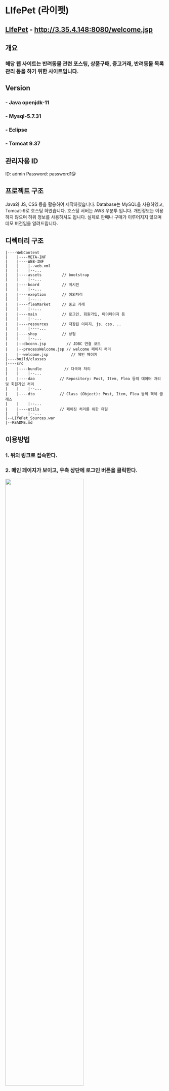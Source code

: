 # LIfePet (라이펫)

## [LIfePet](http://3.35.4.148:8080/welcome.jsp) - http://3.35.4.148:8080/welcome.jsp


## 개요
### 해당 웹 사이트는 반려동물 관련 포스팅, 상품구매, 중고거래, 반려동물 목록 관리 등을 하기 위한 사이트입니다.


## Version
### - Java openjdk-11
### - Mysql-5.7.31
### - Eclipse
### - Tomcat 9.37

## 관리자용 ID
ID: admin
Password: password1@

## 프로젝트 구조
Java와 JS, CSS 등을 활용하여 제작하였습니다.
Database는 MySQL을 사용하였고, Tomcat-9로 호스팅 하였습니다.
호스팅 서버는 AWS 우분투 입니다. 개인정보는 이용하지 않으며 허위 정보를 사용하셔도 됩니다.
실제로 판매나 구매가 이루어지지 않으며 데모 버전임을 알려드립니다.  
  
## 디렉터리 구조
```
|----WebContent  
|    |----META-INF  
|    |----WEB-INF
|    |    |--web.xml
|    |    |--...
|    |----assets         // bootstrap
|    |    |--...
|    |----board          // 게시판
|    |    |--...
|    |----exeption       // 예외처리
|    |    |--...
|    |----fleaMarket     // 중고 거래
|    |    |--...
|    |----main           // 로그인, 회원가입, 마이페이지 등
|    |    |--...
|    |----resources      // 저장된 이미지, js, css, ..
|    |    |----...
|    |----shop           // 상점
|    |    |--...
|    |--dbconn.jsp         // JDBC 연결 코드
|    |--processWelcome.jsp // welcome 페이지 처리
|    |--welcome.jsp          // 메인 페이지
|----build/classes  
|----src
|    |----bundle          // 다국어 처리
|    |    |--...
|    |----dao           // Repository: Post, Item, Flea 등의 데이터 처리 및 회원가입 처리
|    |    |--...
|    |----dto           // Class (Object): Post, Item, Flea 등의 객체 클래스
|    |    |--...
|    |----utils         // 페이징 처리를 위한 유틸
|    |    |--...
|--LIfePet_Sources.war  
|--README.md  
```
  
## 이용방법

### 1. 위의 링크로 접속한다.

### 2. 메인 페이지가 보이고, 우측 상단에 로그인 버튼을 클릭한다.
<img src="https://user-images.githubusercontent.com/65976572/101276004-5d7a3900-37ed-11eb-9eea-e0c6eb083cd2.png" width="70%" height="70%" text-align="center">
<img src="https://user-images.githubusercontent.com/65976572/101276011-5f43fc80-37ed-11eb-8392-8dcb12f44b08.png" width="70%" height="70%" text-align="center">


### 3. 회원가입을 진행한다. (이때, 아이디 중복 확인은 필수적이며, 개인정보 동의도 필수적이다.)
<img src="https://user-images.githubusercontent.com/65976572/101276012-5fdc9300-37ed-11eb-8d0f-23262fd659b7.png" width="70%" height="70%" text-align="center">
<img src="https://user-images.githubusercontent.com/65976572/101276013-5fdc9300-37ed-11eb-902a-dcaf56c07e81.png" >
<img src="https://user-images.githubusercontent.com/65976572/101276014-60752980-37ed-11eb-8129-9ff2dd47a301.png" >
<img src="https://user-images.githubusercontent.com/65976572/101276015-610dc000-37ed-11eb-9391-278fe949682a.png" >


### 4. 반려동물 등록은 스킵해도 추후 등록이 가능하다.
<img src="https://user-images.githubusercontent.com/65976572/101276018-623eed00-37ed-11eb-8db7-3bb0f91ca467.png" width="70%" height="70%" text-align="center">


### 5. 등록페이지를 지나가면 로그인 페이지로 리다이렉트된다.
<img src="https://user-images.githubusercontent.com/65976572/101276011-5f43fc80-37ed-11eb-8392-8dcb12f44b08.png" width="70%" height="70%" text-align="center">


### 6. 회원가입을 완료한 아이디와 비밀번호를 입력하고 로그인을 한다.
### 7. 로그인이 성공하면 메인 페이지로 리다이렉트된다.
### 8. 좌측 상단에 좌측부터 메인페이지, 게시판, 쇼핑, 중고거래 순으로 나열되어있다.
### 9. 먼저 Board를 클릭하면 게시판으로 이동되며 그 곳에서 게시글을 확인할 수 있다.
<img src="https://user-images.githubusercontent.com/65976572/101275944-20ae4200-37ed-11eb-8867-f525b8439093.png" width="70%" height="70%" text-align="center">

### 10. 보고싶은 게시글을 골라 상세정보를 클릭하면 해당 게시물의 전체 내용과 상제 정보를 확인할 수 있다.
<img src="https://user-images.githubusercontent.com/65976572/101276008-5e12cf80-37ed-11eb-9215-92df8a4d4f80.png" width="70%" height="70%" text-align="center">


### 11. 게시글을 작성하기 위해서는 게시판에서 상단에 존재하는 게시글 등록 버튼을 클릭한다.
<img src="https://user-images.githubusercontent.com/65976572/101275996-5a7f4880-37ed-11eb-84c2-df239629f099.png" width="70%" height="70%" text-align="center">

### 12. 게시글을 작성할 수 있는 페이지로 이동하고, 원하는 게시글을 작성할 수 있다.
### 13. 입력 폼에서는 유효성 검사를 진행하기때문에 SQL 인젝션이나 xss 공격등을 방어할 수 있다. (사진은 무조건 입력해야한다.)
<img src="https://user-images.githubusercontent.com/65976572/101275982-56532b00-37ed-11eb-86f5-92f80cadeddd.png" width="70%" height="70%" text-align="center">


### 14. 게시글 작성이 완료되면, 게시판에서 자신이 작성한 게시글을 확인할 수 있다.
### 15. 자신이 작성한 게시물은 작성자 본인만 삭제 및 수정이 가능하다.
<img src="https://user-images.githubusercontent.com/65976572/101275984-56532b00-37ed-11eb-9a2e-c8e89508a803.png" width="70%" height="70%" text-align="center">



### 16. 좌측 상단에 Shop을 클릭하면 상점으로 이동이 된다.
### 17. 상품은 사이트 관리자만 글을 업로드할 수 있기 때문에 일반 사용자는 불가능하다.
<img src="https://user-images.githubusercontent.com/65976572/101276005-5d7a3900-37ed-11eb-8606-1ee9b1ceda20.png" width="70%" height="70%" text-align="center">



### 18. 상품을 주문하기 위해서 상품을 골라 상세 보기를 클릭한다.
### 19. 재고가 남아있을 경우에는 주문이 가능하지만, 재고가 없는 경우에느 주문하기 버튼이 비활성화 되어 있다.
<img src="https://user-images.githubusercontent.com/65976572/101276009-5eab6600-37ed-11eb-8df8-292f7a89d227.png" width="70%" height="70%" text-align="center">



### 20. 주문을 클릭하면 장바구니에 상품이 담겨있다.
### 21. 장바구니에서 우측에 주문하기를 클릭하면 배송정보를 입력할 수 있다.
<img src="https://user-images.githubusercontent.com/65976572/101275988-581cee80-37ed-11eb-94cb-bbd7fca67577.png" width="70%" height="70%" text-align="center">

<img src="https://user-images.githubusercontent.com/65976572/101275991-58b58500-37ed-11eb-90a5-467df71df4f4.png" width="70%" height="70%" text-align="center">



### 22. 배송정보를 입력하고 주문을 클릭하면 영수증페이지가 나타나며, 정말 주문을 할 것인지 선택한다.
<img src="https://user-images.githubusercontent.com/65976572/101275992-594e1b80-37ed-11eb-8e17-bcceb9ca5dc1.png" width="70%" height="70%" text-align="center">



### 23. 주문완료를 클릭하면 주문이 성공하고, 주문한 상품의 재고수가 줄어들며, 주문하 내역은 마이페이지에서 확인할 수 있다.
<img src="https://user-images.githubusercontent.com/65976572/101275993-594e1b80-37ed-11eb-89fc-744a5219c61f.png" width="70%" height="70%" text-align="center">



### 24. Flea Market 에서는 각 이용자들이 게시글을 작성할 수 있다. (Shop과는 다른 점)
<img src="https://user-images.githubusercontent.com/65976572/101276007-5e12cf80-37ed-11eb-8669-0714b96c4119.png" width="70%" height="70%" text-align="center">


### 25. 상단에 상품 등록을 클릭하면 새로운 중고 상품을 등록할 수 있다. 중고 상품 또한 게시글과 마찬가지로 작성자만 삭제하거나 수정할 수 있다.
<img src="https://user-images.githubusercontent.com/65976572/101275999-5bb07580-37ed-11eb-900f-fa466b691ac6.png" width="70%" height="70%" text-align="center">


### 26. 중고 거래는 사이트에서 직접 주문을 관리하는 것이 아니라 이용자들 끼리의 자유로운 주문의 형식이다. 즉, 개인적인 주문이다.
<img src="https://user-images.githubusercontent.com/65976572/101276010-5f43fc80-37ed-11eb-9748-356807491b3e.png" width="70%" height="70%" text-align="center">


### 27. PC 환경 기준으로 우측 상단에 자신이 로그인한 아이디가 나타난다. 그 옆에는 로그아웃 버튼이 존재한다.
### 28. 자신의 아이디 버튼을 클릭하면 마이페이지로 이동된다.
### 29. 마이페이지에서는 자신의 정보를 수정할 수 있으며, 장바구니, 주문목록, 반려동물 관리 등을 할 수 있다.
<img src="https://user-images.githubusercontent.com/65976572/101275985-56ebc180-37ed-11eb-8352-baefef5522da.png" width="70%" height="70%" text-align="center">



### 30. 주문 목록을 확인하면 자신이 주문한 내역을 확인할 수 있으며, 배송정보, 상세정보도 확인이 가능하다.
<img src="https://user-images.githubusercontent.com/65976572/101275994-59e6b200-37ed-11eb-8dff-10ace9e86ce4.png" width="70%" height="70%" text-align="center">




### 31. 반려동물 목록에서는 자신이 등록한 반려동물의 목록을 확인할 수 있다. 삭제 및 추가가 가능하다.
<img src="https://user-images.githubusercontent.com/65976572/101275986-57845800-37ed-11eb-9a2f-5e8d58c30ebe.png" width="70%" height="70%" text-align="center">




## 관리자 이용방법

### 1. 관리자는 서버에서 권한을 부여한 상태이다. 따라서 관리자는 관리자만 할 수 있는 배송 관리 업무와 상품 등록을 수행할 수 있다.
### 2. 상품을 등록하기 위해서는 관리자로 로그인한 상태에서 좌측 상단에 Shop을 클릭한다.
### 3. 상단에 상품 등록을 클릭하면 상품 등록할 수 있는 페이지가 나오며 폼 형식에 따라 입력하고 상품을 등록한다.
<img src="https://user-images.githubusercontent.com/65976572/101275998-5b17df00-37ed-11eb-9f58-ee8d132ded55.png" width="70%" height="70%" text-align="center">


### 4. 등록한 상품을 관리하기 위해서는 각 상품의 상세정보를 클릭하여 수정 및 삭제를 할 수 있다. 재고가 없으면 주문하기 버튼이 비활성화 되어 있다.
<img src="https://user-images.githubusercontent.com/65976572/101276003-5ce1a280-37ed-11eb-9a66-4af13bd42b16.png" width="70%" height="70%" text-align="center">

### 5. 우측 상단에 관리자의 아이디를 클릭하면 마이페이지로 이동된다.
### 6. 주문 목록을 클릭하면 다른 이용자들이 주문한 목록의 전체가 나타나게 된다.
### 7. 배송정보를 수정할 수 있으며, 주문을 삭제하기 위해서는 처음 로그인할 때 사용한 관리자의 비밀번호를 입력해야 한다.
<img src="https://user-images.githubusercontent.com/65976572/101275997-5b17df00-37ed-11eb-8c93-7503cae00a6b.png" width="70%" height="70%" text-align="center">

